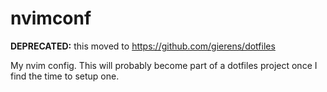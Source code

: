 # nvimconf

**DEPRECATED:** this moved to https://github.com/gierens/dotfiles

My nvim config. This will probably become part of a dotfiles project once I find the time to setup one.

